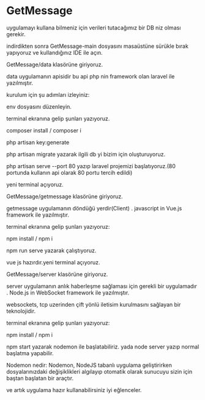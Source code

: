 # GetMessage



uygulamayı kullana bilmeniz için verileri tutacağımız bir DB niz olması gerekir.

indirdikten sonra GetMessage-main dosyasını masaüstüne sürükle bırak yapıyoruz ve kullandığınız IDE ile açın.



GetMessage/data  klasörüne giriyoruz.

data uygulamanın apisidir bu api php nin framework olan laravel ile yazılmıştır.

kurulum için şu adımları izleyiniz:

env dosyasını düzenleyin.

terminal ekranına gelip şunları yazıyoruz.

composer install / composer i 

php artisan key:generate 

php artisan migrate yazarak ilgili db yi bizim için oluşturuyoruz.

php artisan serve --port 80 yazıp laravel projemizi başlatıyoruz.(80 portunda kullanın api olarak 80 portu tercih edildi)

yeni terminal açıyoruz.


GetMessage/getmessage  klasörüne giriyoruz.

getmessage uygulamanın döndüğü yerdir(Client) . javascript in Vue.js  framework ile yazılmıştır.

terminal ekranına gelip şunları yazıyoruz:

npm install / npm i

npm run serve yazarak çalıştıyoruz.

vue js hazırdır.yeni terminal açıyoruz.


GetMessage/server  klasörüne giriyoruz.

server uygulamanın anlık haberleşme sağlaması için gerekli bir uygulamadır  . Node.js in WebSocket framework ile yazılmıştır.

websockets, tcp uzerinden çift yönlü iletisim kurulmasını sağlayan bir teknolojidir.

terminal ekranına gelip şunları yazıyoruz:

npm install / npm i

npm start yazarak nodemon ile başlatabiliriz. yada node server yazıp normal başlatma yapabilir.

Nodemon nedir: Nodemon, NodeJS tabanlı uygulama geliştirirken dosyalarınızdaki değişiklikleri algılayıp otomatik olarak sunucuyu sizin için baştan başlatan bir araçtır.

ve artık uygulama hazır kullanabilirsiniz iyi eğlenceler.





 
